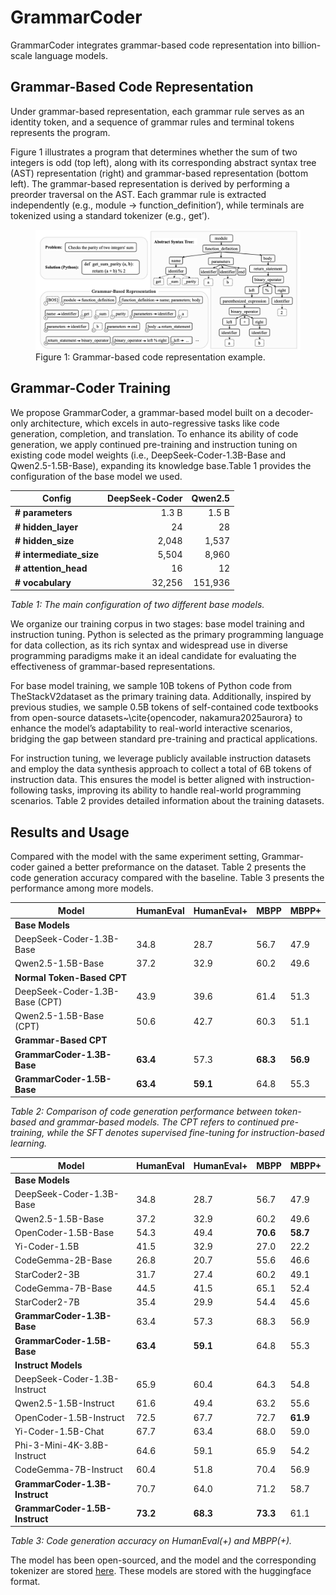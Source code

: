 # GrammarCoder

GrammarCoder integrates grammar-based code representation into billion-scale language models.

## Grammar-Based Code Representation
Under grammar-based representation, each grammar rule serves as an identity token, and a sequence of grammar rules and terminal tokens represents the program. 

Figure 1 illustrates a program that determines whether the sum of two integers is odd (top left), along with its corresponding abstract syntax tree (AST) representation (right) and grammar-based representation (bottom left). The grammar-based representation is derived by performing a preorder traversal on the AST. Each grammar rule is extracted independently (e.g., module $\rightarrow$ function\_definition’), while terminals are tokenized using a standard tokenizer (e.g., get’).

<figure>
    <img src="images/grammar_example.png" alt="Grammar Example" width="600">
    <figcaption>Figure 1: Grammar-based code representation example.</figcaption>
</figure>

## Grammar-Coder Training
We propose GrammarCoder, a grammar-based model built on a decoder-only architecture, which excels in auto-regressive tasks like code generation, completion, and translation. To enhance its ability of code generation, we apply continued pre-training and instruction tuning on existing code model weights (i.e., DeepSeek-Coder-1.3B-Base and Qwen2.5-1.5B-Base), expanding its knowledge base.Table 1 provides the configuration of the base model we used.

| **Config**              | **DeepSeek-Coder** | **Qwen2.5** |
|-------------------------|------------------:|------------:|
| **# parameters**        | 1.3 B            | 1.5 B       |
| **# hidden_layer**      | 24               | 28          |
| **# hidden_size**       | 2,048            | 1,537       |
| **# intermediate_size** | 5,504            | 8,960       |
| **# attention_head**    | 16               | 12          |
| **# vocabulary**        | 32,256           | 151,936     |

*Table 1: The main configuration of two different base models.*

We organize our training corpus in two stages: base model training and instruction tuning. 
Python is selected as the primary programming language for data collection, as its rich syntax and widespread use in diverse programming paradigms make it an ideal candidate for evaluating the effectiveness of grammar-based representations. 

For base model training, we sample 10B tokens of Python code from TheStackV2dataset as the primary training data. Additionally, inspired by previous studies, we sample 0.5B tokens of self-contained code textbooks from open-source datasets~\cite{opencoder, nakamura2025aurora} to enhance the model’s adaptability to real-world interactive scenarios, bridging the gap between standard pre-training and practical applications. 

For instruction tuning, we leverage publicly available instruction datasets and employ the data synthesis approach to collect a total of 6B tokens of instruction data. This ensures the model is better aligned with instruction-following tasks, improving its ability to handle real-world programming scenarios.  Table 2 provides detailed information about the training datasets.


## Results and Usage
Compared with the model with the same experiment setting, Grammar-coder gained a better preformance on the dataset. Table 2 presents the code generation accuracy compared with the baseline. Table 3 presents the performance among more models.

| **Model**                         | **HumanEval** | **HumanEval+** | **MBPP** | **MBPP+** |
|------------------------------------|--------------|---------------|---------|---------|
| **Base Models**                    |              |               |         |         |
| DeepSeek-Coder-1.3B-Base           | 34.8         | 28.7          | 56.7    | 47.9    |
| Qwen2.5-1.5B-Base                  | 37.2         | 32.9          | 60.2    | 49.6    |
| **Normal Token-Based CPT**         |              |               |         |         |
| DeepSeek-Coder-1.3B-Base (CPT)     | 43.9         | 39.6          | 61.4    | 51.3    |
| Qwen2.5-1.5B-Base (CPT)            | 50.6         | 42.7          | 60.3    | 51.1    |
| **Grammar-Based CPT**              |              |               |         |         |
| **GrammarCoder-1.3B-Base**         | **63.4**     | 57.3          | **68.3** | **56.9** |
| **GrammarCoder-1.5B-Base**         | **63.4**     | **59.1**      | 64.8    | 55.3    |

*Table 2: Comparison of code generation performance between token-based and grammar-based models. The CPT refers to continued pre-training, while the SFT denotes supervised fine-tuning for instruction-based learning.*



| **Model**                         | **HumanEval** | **HumanEval+** | **MBPP** | **MBPP+** |
|------------------------------------|--------------|---------------|---------|---------|
| **Base Models**                    |              |               |         |         |
| DeepSeek-Coder-1.3B-Base           | 34.8         | 28.7          | 56.7    | 47.9    |
| Qwen2.5-1.5B-Base                  | 37.2         | 32.9          | 60.2    | 49.6    |
| OpenCoder-1.5B-Base                | 54.3         | 49.4          | **70.6** | **58.7** |
| Yi-Coder-1.5B                      | 41.5         | 32.9          | 27.0    | 22.2    |
| CodeGemma-2B-Base                  | 26.8         | 20.7          | 55.6    | 46.6    |
| StarCoder2-3B                       | 31.7         | 27.4          | 60.2    | 49.1    |
| CodeGemma-7B-Base                  | 44.5         | 41.5          | 65.1    | 52.4    |
| StarCoder2-7B                       | 35.4         | 29.9          | 54.4    | 45.6    |
| **GrammarCoder-1.3B-Base**         | 63.4         | 57.3          | 68.3    | 56.9    |
| **GrammarCoder-1.5B-Base**         | **63.4**     | **59.1**      | 64.8    | 55.3    |
| **Instruct Models**                 |              |               |         |         |
| DeepSeek-Coder-1.3B-Instruct       | 65.9         | 60.4          | 64.3    | 54.8    |
| Qwen2.5-1.5B-Instruct              | 61.6         | 49.4          | 63.2    | 55.6    |
| OpenCoder-1.5B-Instruct            | 72.5         | 67.7          | 72.7    | **61.9** |
| Yi-Coder-1.5B-Chat                 | 67.7         | 63.4          | 68.0    | 59.0    |
| Phi-3-Mini-4K-3.8B-Instruct        | 64.6         | 59.1          | 65.9    | 54.2    |
| CodeGemma-7B-Instruct              | 60.4         | 51.8          | 70.4    | 56.9    |
| **GrammarCoder-1.3B-Instruct**     | 70.7         | 64.0          | 71.2    | 58.7    |
| **GrammarCoder-1.5B-Instruct**     | **73.2**     | **68.3**      | **73.3** | 61.1    |

*Table 3: Code generation accuracy on HumanEval(+) and MBPP(+).*

The model has been open-sourced, and the model and the corresponding tokenizer are stored [here](./Models/). These models are stored with the huggingface format.
